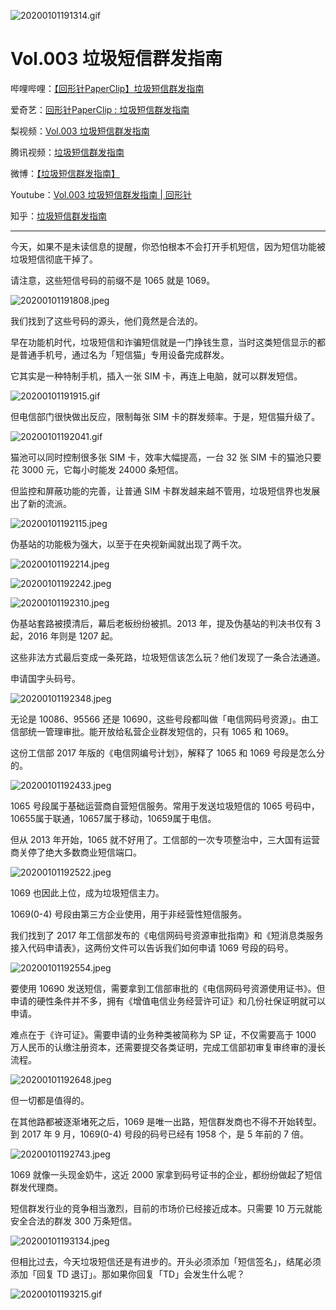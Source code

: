 
![20200101191314.gif](https://cdn.jsdelivr.net/gh/ipaperclip/static/img/20200101191314.gif)

# Vol.003 垃圾短信群发指南

哔哩哔哩：[【回形针PaperClip】垃圾短信群发指南](https://www.bilibili.com/video/av19215628/)

爱奇艺：[回形针PaperClip : 垃圾短信群发指南](https://www.iqiyi.com/v_19rr4s4980.html)

梨视频：[Vol.003 垃圾短信群发指南](https://www.pearvideo.com/video_1438217)

腾讯视频：[垃圾短信群发指南](https://v.qq.com/x/page/q0546s8o6w9.html)

微博：[【垃圾短信群发指南】](https://weibo.com/6414205745/G1TVFySQw)

Youtube：[Vol.003 垃圾短信群发指南 | 回形针](https://www.youtube.com/watch?v=3AOFnqHMeoE)

知乎：[垃圾短信群发指南](https://zhuanlan.zhihu.com/p/33642480)

---

今天，如果不是未读信息的提醒，你恐怕根本不会打开手机短信，因为短信功能被垃圾短信彻底干掉了。

请注意，这些短信号码的前缀不是 1065 就是 1069。

![20200101191808.jpeg](https://cdn.jsdelivr.net/gh/ipaperclip/static/img/20200101191808.jpeg)

我们找到了这些号码的源头，他们竟然是合法的。

早在功能机时代，垃圾短信和诈骗短信就是一门挣钱生意，当时这类短信显示的都是普通手机号，通过名为「短信猫」专用设备完成群发。

它其实是一种特制手机，插入一张 SIM 卡，再连上电脑，就可以群发短信。

![20200101191915.gif](https://cdn.jsdelivr.net/gh/ipaperclip/static/img/20200101191915.gif)
 
但电信部门很快做出反应，限制每张 SIM 卡的群发频率。于是，短信猫升级了。

![20200101192041.gif](https://cdn.jsdelivr.net/gh/ipaperclip/static/img/20200101192041.gif)

猫池可以同时控制很多张 SIM 卡，效率大幅提高，一台 32 张 SIM 卡的猫池只要花 3000 元，它每小时能发 24000 条短信。

但监控和屏蔽功能的完善，让普通 SIM 卡群发越来越不管用，垃圾短信界也发展出了新的流派。

![20200101192115.jpeg](https://cdn.jsdelivr.net/gh/ipaperclip/static/img/20200101192115.jpeg)

伪基站的功能极为强大，以至于在央视新闻就出现了两千次。

![20200101192214.jpeg](https://cdn.jsdelivr.net/gh/ipaperclip/static/img/20200101192214.jpeg)

![20200101192242.jpeg](https://cdn.jsdelivr.net/gh/ipaperclip/static/img/20200101192242.jpeg)

![20200101192310.jpeg](https://cdn.jsdelivr.net/gh/ipaperclip/static/img/20200101192310.jpeg)

伪基站套路被摸清后，幕后老板纷纷被抓。2013 年，提及伪基站的判决书仅有 3 起，2016 年则是 1207 起。

这些非法方式最后变成一条死路，垃圾短信该怎么玩？他们发现了一条合法通道。

申请国字头码号。

![20200101192348.jpeg](https://cdn.jsdelivr.net/gh/ipaperclip/static/img/20200101192348.jpeg)

无论是 10086、95566 还是 10690，这些号段都叫做「电信网码号资源」。由工信部统一管理审批。能开放给私营企业群发短信的，只有 1065 和 1069。

这份工信部 2017 年版的《电信网编号计划》，解释了 1065 和 1069 号段是怎么分的。

![20200101192433.jpeg](https://cdn.jsdelivr.net/gh/ipaperclip/static/img/20200101192433.jpeg)

1065 号段属于基础运营商自营短信服务。常用于发送垃圾短信的 1065 号码中，10655属于联通，10657属于移动，10659属于电信。

但从 2013 年开始，1065 就不好用了。工信部的一次专项整治中，三大国有运营商关停了绝大多数商业短信端口。

![20200101192522.jpeg](https://cdn.jsdelivr.net/gh/ipaperclip/static/img/20200101192522.jpeg)

1069 也因此上位，成为垃圾短信主力。

1069(0-4) 号段由第三方企业使用，用于非经营性短信服务。

我们找到了 2017 年工信部发布的《电信网码号资源审批指南》和《短消息类服务接入代码申请表》，这两份文件可以告诉我们如何申请 1069 号段的码号。

![20200101192554.jpeg](https://cdn.jsdelivr.net/gh/ipaperclip/static/img/20200101192554.jpeg)

要使用 10690 发送短信，需要拿到工信部审批的《电信网码号资源使用证书》。但申请的硬性条件并不多，拥有《增值电信业务经营许可证》和几份社保证明就可以申请。

难点在于《许可证》。需要申请的业务种类被简称为 SP 证，不仅需要高于 1000 万人民币的认缴注册资本，还需要提交各类证明，完成工信部初审复审终审的漫长流程。

![20200101192648.jpeg](https://cdn.jsdelivr.net/gh/ipaperclip/static/img/20200101192648.jpeg)

但一切都是值得的。

在其他路都被逐渐堵死之后，1069 是唯一出路，短信群发商也不得不开始转型。到 2017 年 9 月，1069(0-4) 号段的码号已经有 1958 个，是 5 年前的 7 倍。

![20200101192743.jpeg](https://cdn.jsdelivr.net/gh/ipaperclip/static/img/20200101192743.jpeg)

1069 就像一头现金奶牛，这近 2000 家拿到码号证书的企业，都纷纷做起了短信群发代理商。

短信群发行业的竞争相当激烈，目前的市场价已经接近成本。只需要 10 万元就能安全合法的群发 300 万条短信。

![20200101193134.jpeg](https://cdn.jsdelivr.net/gh/ipaperclip/static/img/20200101193134.jpeg)

但相比过去，今天垃圾短信还是有进步的。开头必须添加「短信签名」，结尾必须添加「回复 TD 退订」。那如果你回复「TD」会发生什么呢？

![20200101193215.gif](https://cdn.jsdelivr.net/gh/ipaperclip/static/img/20200101193215.gif)
